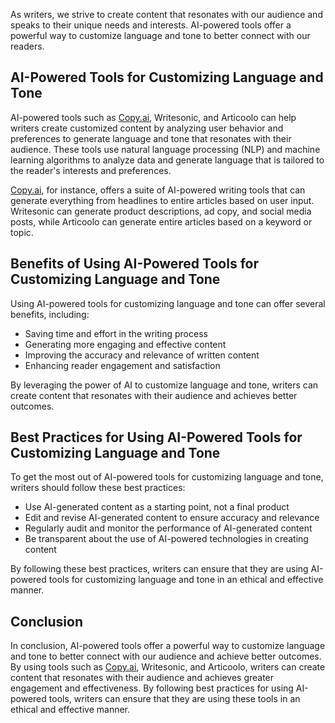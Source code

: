 
As writers, we strive to create content that resonates with our audience and speaks to their unique needs and interests. AI-powered tools offer a powerful way to customize language and tone to better connect with our readers.

AI-Powered Tools for Customizing Language and Tone
--------------------------------------------------

AI-powered tools such as [Copy.ai](http://Copy.ai), Writesonic, and Articoolo can help writers create customized content by analyzing user behavior and preferences to generate language and tone that resonates with their audience. These tools use natural language processing (NLP) and machine learning algorithms to analyze data and generate language that is tailored to the reader's interests and preferences.

[Copy.ai](http://Copy.ai), for instance, offers a suite of AI-powered writing tools that can generate everything from headlines to entire articles based on user input. Writesonic can generate product descriptions, ad copy, and social media posts, while Articoolo can generate entire articles based on a keyword or topic.

Benefits of Using AI-Powered Tools for Customizing Language and Tone
--------------------------------------------------------------------

Using AI-powered tools for customizing language and tone can offer several benefits, including:

* Saving time and effort in the writing process
* Generating more engaging and effective content
* Improving the accuracy and relevance of written content
* Enhancing reader engagement and satisfaction

By leveraging the power of AI to customize language and tone, writers can create content that resonates with their audience and achieves better outcomes.

Best Practices for Using AI-Powered Tools for Customizing Language and Tone
---------------------------------------------------------------------------

To get the most out of AI-powered tools for customizing language and tone, writers should follow these best practices:

* Use AI-generated content as a starting point, not a final product
* Edit and revise AI-generated content to ensure accuracy and relevance
* Regularly audit and monitor the performance of AI-generated content
* Be transparent about the use of AI-powered technologies in creating content

By following these best practices, writers can ensure that they are using AI-powered tools for customizing language and tone in an ethical and effective manner.

Conclusion
----------

In conclusion, AI-powered tools offer a powerful way to customize language and tone to better connect with our audience and achieve better outcomes. By using tools such as [Copy.ai](http://Copy.ai), Writesonic, and Articoolo, writers can create content that resonates with their audience and achieves greater engagement and effectiveness. By following best practices for using AI-powered tools, writers can ensure that they are using these tools in an ethical and effective manner.
